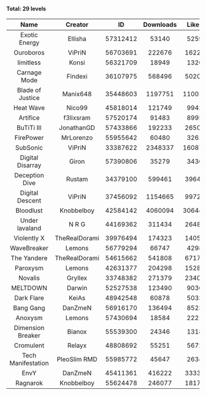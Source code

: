 #### Total: 29 levels

| Name | Creator | ID | Downloads | Likes |
|:---:|:---:|:---:|:---:|:---:|
| Exotic Energy | Ellisha | 57312412 | 53140 | 5259
| Ouroboros | ViPriN | 56703691 | 222676 | 16224
| limitless | Konsi | 56321709 | 18949 | 1326
| Carnage Mode | Findexi | 36107975 | 568496 | 50209
| Blade of Justice | Manix648 | 35448603 | 1197751 | 110013
| Heat Wave | Nico99 | 45818014 | 121749 | 9942
| Artifice | f3lixsram | 57520174 | 91483 | 8995
| BuTiTi III | JonathanGD | 57433866 | 192233 | 26504
| FirePower | MrLorenzo | 55955642 | 60480 | 3261
| SubSonic | ViPriN | 33387622 | 2348337 | 160872
| Digital Disarray | Giron | 57390806 | 35279 | 3436
| Deception Dive | Rustam | 34379100 | 599461 | 39648
| Digital Descent | ViPriN | 37456092 | 1154665 | 99727
| Bloodlust | Knobbelboy | 42584142 | 4060094 | 306444
| Under lavaland | N R G | 44169362 | 311434 | 26481
| Violently X | TheRealDorami | 39976494 | 174323 | 14056
| WaveBreaker | Lemons | 56779294 | 66747 | 4298
| The Yandere | TheRealDorami | 54615662 | 541808 | 67173
| Paroxysm | Lemons | 42631377 | 204298 | 15285
| Novalis | Gryllex | 33748382 | 271379 | 23402
| MELTDOWN | Darwin | 52527538 | 123490 | 9036
| Dark Flare | KeiAs | 48942548 | 60878 | 5033
| Bang Gang | DanZmeN | 56916170 | 136494 | 8523
| Anoxysm | Lemons | 57430694 | 18584 | 2221
| Dimension Breaker | Bianox | 55539300 | 24346 | 1318
| Cromulent | Relayx | 48808692 | 55251 | 5672
| Tech Manifestation | PleoSlim RMD | 55985772 | 45647 | 2634
| EnvY | DanZmeN | 45411361 | 416222 | 33336
| Ragnarok | Knobbelboy | 55624478 | 246077 | 18170
